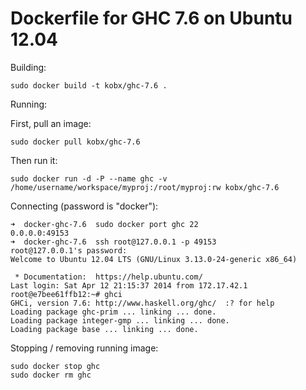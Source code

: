 Dockerfile for GHC 7.6 on Ubuntu 12.04
======================================

Building:

```
sudo docker build -t kobx/ghc-7.6 .
```

Running:

First, pull an image:

```
sudo docker pull kobx/ghc-7.6
```

Then run it:

```
sudo docker run -d -P --name ghc -v /home/username/workspace/myproj:/root/myproj:rw kobx/ghc-7.6
```

Connecting (password is "docker"):

```
➜  docker-ghc-7.6  sudo docker port ghc 22
0.0.0.0:49153
➜  docker-ghc-7.6  ssh root@127.0.0.1 -p 49153
root@127.0.0.1's password:
Welcome to Ubuntu 12.04 LTS (GNU/Linux 3.13.0-24-generic x86_64)

 * Documentation:  https://help.ubuntu.com/
Last login: Sat Apr 12 21:15:37 2014 from 172.17.42.1
root@e7bee61ffb12:~# ghci
GHCi, version 7.6: http://www.haskell.org/ghc/  :? for help
Loading package ghc-prim ... linking ... done.
Loading package integer-gmp ... linking ... done.
Loading package base ... linking ... done.
```

Stopping / removing running image:

```
sudo docker stop ghc
sudo docker rm ghc
```
